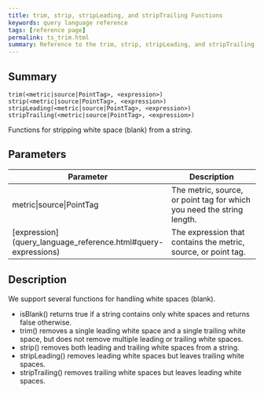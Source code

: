 ```yaml
---
title: trim, strip, stripLeading, and stripTrailing Functions
keywords: query language reference
tags: [reference page]
permalink: ts_trim.html
summary: Reference to the trim, strip, stripLeading, and stripTrailing string manipulation function
---
```

## Summary
```
trim(<metric|source|PointTag>, <expression>)
strip(<metric|source|PointTag>, <expression>)
stripLeading(<metric|source|PointTag>, <expression>)
stripTrailing(<metric|source|PointTag>, <expression>)
```

Functions for stripping white space (blank) from a string.

## Parameters
<table style="width: 100%;">
<tbody>
<thead>
<tr><th width="30%">Parameter</th><th width="70%">Description</th></tr>
</thead>
<tr>
<td markdown="span">metric|source|PointTag</td>
<td>The metric, source, or point tag for which you need the string length.</td></tr><tr>
<td markdown="span"> [expression](query_language_reference.html#query-expressions)</td>
<td>The expression that contains the metric, source, or point tag.</td></tr>
</tbody>
</table>

## Description

We support several functions for handling white spaces (blank).

* isBlank() returns true if a string contains only white spaces and returns false otherwise.
* trim() removes a single leading white space and a single trailing white space, but does not remove multiple leading or trailing white spaces.
* strip() removes both leading and trailing white spaces from a string.
* stripLeading() removes leading white spaces but leaves trailing white spaces.
* stripTrailing() removes trailing white spaces but leaves leading white spaces.

<!---Example doesn't show anything you'd have to use the function...--->
